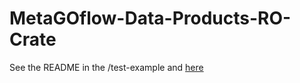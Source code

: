 # MetaGOflow-Data-Products-RO-Crate

See the README in the /test-example and [here](https://docs.google.com/document/d/1NPkpZO9JF6rTwf4ZpnaWMBLEFiKN4mbYxX5YSNTuQY8/edit#)
